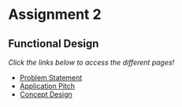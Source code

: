 # Assignment 2

## Functional Design

_Click the links below to access the different pages!_

- [Problem Statement](problem_statement.md)
- [Application Pitch](application_pitch.md)
- [Concept Design](concept_design.md)
